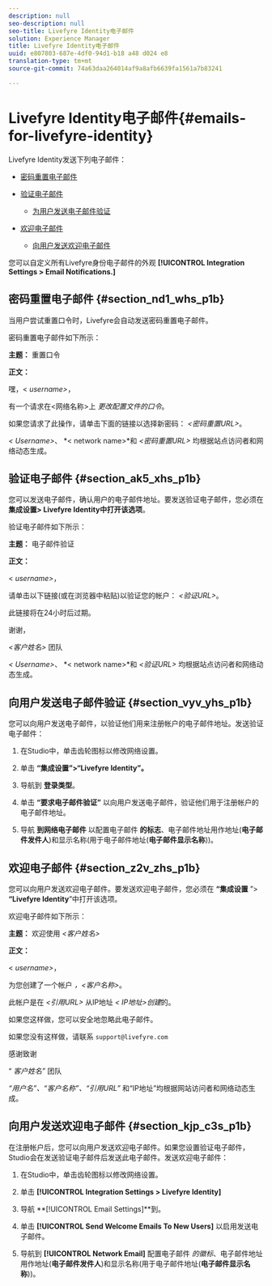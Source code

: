 ```yaml
---
description: null
seo-description: null
seo-title: Livefyre Identity电子邮件
solution: Experience Manager
title: Livefyre Identity电子邮件
uuid: e807803-687e-4df0-94d1-b18 a48 d024 e8
translation-type: tm+mt
source-git-commit: 74a63daa264014af9a8afb6639fa1561a7b83241

---
```



# Livefyre Identity电子邮件{#emails-for-livefyre-identity}

Livefyre Identity发送下列电子邮件：

* [密码重置电子邮件](#c_emails_for_livefyre_identity/section_nd1_whs_p1b)
* [验证电子邮件](#c_emails_for_livefyre_identity/section_ak5_xhs_p1b)
   * [为用户发送电子邮件验证](#c_emails_for_livefyre_identity/section_vyv_yhs_p1b)

* [欢迎电子邮件](#c_emails_for_livefyre_identity/section_z2v_zhs_p1b)
   * [向用户发送欢迎电子邮件](#c_emails_for_livefyre_identity/section_kjp_c3s_p1b)

您可以自定义所有Livefyre身份电子邮件的外观 **[!UICONTROL Integration Settings > Email Notifications.]**

## 密码重置电子邮件 {#section_nd1_whs_p1b}

当用户尝试重置口令时，Livefyre会自动发送密码重置电子邮件。

密码重置电子邮件如下所示：

**主题：** 重置口令

**正文：**

嘿，< *username>*，

有一个请求在<网络名称>上 *更改配置文件的口令*。

如果您请求了此操作，请单击下面的链接以选择新密码： *<密码重置URL>*。

*< Username>*、 *< network name>*和 *<密码重置URL>* 均根据站点访问者和网络动态生成。

## 验证电子邮件 {#section_ak5_xhs_p1b}

您可以发送电子邮件，确认用户的电子邮件地址。要发送验证电子邮件，您必须在 **集成设置> Livefyre Identity中打开该选项**。

验证电子邮件如下所示：

**主题：** 电子邮件验证

**正文：**

< *username>*，

请单击以下链接(或在浏览器中粘贴)以验证您的帐户： *<验证URL>*。

此链接将在24小时后过期。

谢谢，

*<客户姓名>* 团队

*< Username>*、 *< network name>*和 *<验证URL>* 均根据站点访问者和网络动态生成。

## 向用户发送电子邮件验证 {#section_vyv_yhs_p1b}

您可以向用户发送电子邮件，以验证他们用来注册帐户的电子邮件地址。发送验证电子邮件：

1. 在Studio中，单击齿轮图标以修改网络设置。
1. 单击 **“集成设置”>“Livefyre Identity”。**

1. 导航到 **登录类型**。
1. 单击 **“要求电子邮件验证”** 以向用户发送电子邮件，验证他们用于注册帐户的电子邮件地址。
1. 导航 **到网络电子邮件** 以配置电子邮件 **的标志**、电子邮件地址用作地址(**电子邮件发件人**)和显示名称(用于电子邮件地址(**电子邮件显示名称**))。

## 欢迎电子邮件 {#section_z2v_zhs_p1b}

您可以向用户发送欢迎电子邮件。要发送欢迎电子邮件，您必须在 **“集成设置** ”> **“Livefyre Identity**”中打开该选项。

欢迎电子邮件如下所示：

**主题：** 欢迎使用 *<客户姓名>*

**正文：**

< *username>*，

为您创建了一个帐户 *，<客户名称>*。

此帐户是在 *<引用URL>* 从IP地址 *< IP地址>创建*的。

如果您这样做，您可以安全地忽略此电子邮件。

如果您没有这样做，请联系 `support@livefyre.com`

感谢致谢

“ *客户姓名”* 团队

*“用户名”、“客户名称”、“引用URL”* 和“IP地址”均根据网站访问者和网络动态生成。

## 向用户发送欢迎电子邮件 {#section_kjp_c3s_p1b}

在注册帐户后，您可以向用户发送欢迎电子邮件。如果您设置验证电子邮件，Studio会在发送验证电子邮件后发送此电子邮件。发送欢迎电子邮件：

1. 在Studio中，单击齿轮图标以修改网络设置。
1. 单击 **[!UICONTROL Integration Settings > Livefyre Identity]**

1. 导航 **[!UICONTROL Email Settings]**到。

1. 单击 **[!UICONTROL Send Welcome Emails To New Users]** 以启用发送电子邮件。
1. 导航到 **[!UICONTROL Network Email]** 配置电子邮件 *的徽标*、电子邮件地址用作地址(**电子邮件发件人**)和显示名称(用于电子邮件地址(**电子邮件显示名称**))。
